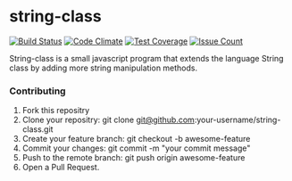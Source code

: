 # string-class
[![Build Status](https://travis-ci.org/andela-fabolaji/string-class.svg?branch=master)](https://travis-ci.org/andela-fabolaji/string-class) [![Code Climate](https://codeclimate.com/github/andela-fabolaji/string-class/badges/gpa.svg)](https://codeclimate.com/github/andela-fabolaji/string-class) [![Test Coverage](https://codeclimate.com/github/andela-fabolaji/string-class/badges/coverage.svg)](https://codeclimate.com/github/andela-fabolaji/string-class/coverage) [![Issue Count](https://codeclimate.com/github/andela-fabolaji/string-class/badges/issue_count.svg)](https://codeclimate.com/github/andela-fabolaji/string-class)

String-class is a small javascript program that extends the language String class by adding more string manipulation methods.

### Contributing
1. Fork this repositry
2. Clone your repositry: git clone git@github.com:your-username/string-class.git
3. Create your feature branch: git checkout -b awesome-feature
4. Commit your changes: git commit -m "your commit message"
5. Push to the remote branch: git push origin awesome-feature
6. Open a Pull Request.